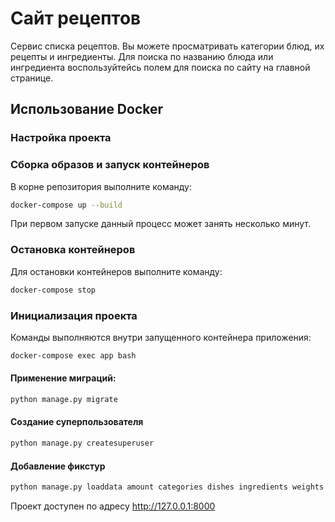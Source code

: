 # Сайт рецептов

Сервис списка рецептов. Вы можете просматривать категории блюд, их рецепты и ингредиенты. Для поиска по названию блюда или ингредиента воспользуйтейсь полем для поиска по сайту на главной странице.

## Использование Docker

### Настройка проекта

### Сборка образов и запуск контейнеров

В корне репозитория выполните команду:

```bash
docker-compose up --build
```

При первом запуске данный процесс может занять несколько минут.

### Остановка контейнеров

Для остановки контейнеров выполните команду:

```bash
docker-compose stop
```

### Инициализация проекта

Команды выполняются внутри запущенного контейнера приложения:

```bash
docker-compose exec app bash
```

#### Применение миграций:

```bash
python manage.py migrate
```


#### Создание суперпользователя

```bash
python manage.py createsuperuser
```

#### Добавление фикстур

```bash
python manage.py loaddata amount categories dishes ingredients weights 
```

Проект доступен по адресу http://127.0.0.1:8000
